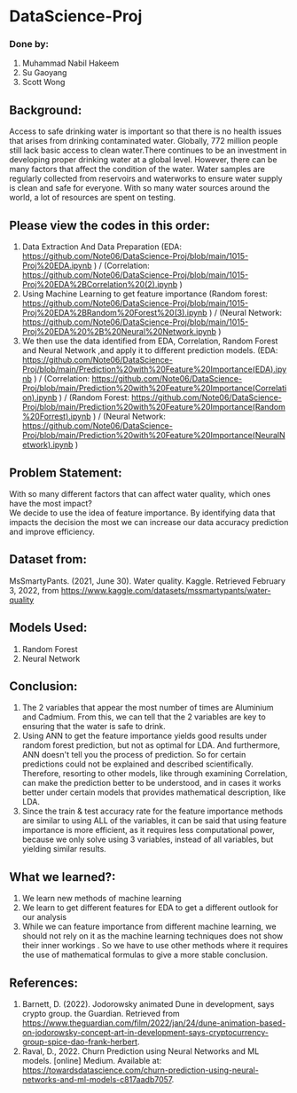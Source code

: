 # DataScience-Proj

### Done by: 
1. Muhammad Nabil Hakeem
2. Su Gaoyang
3. Scott Wong

## Background:
Access to safe drinking water is important so that there is no health issues that arises from drinking contaminated water. Globally, 772 million people still lack basic access to clean water.There continues to be an investment in developing proper drinking water at a global level. However, there can be many factors that affect the condition of the water. Water samples are regularly collected from reservoirs and waterworks to ensure water supply is clean and safe for everyone. With so many water sources around the world, a lot of resources are spent on testing.

## Please view the codes in this order:
1. Data Extraction And Data Preparation (EDA: https://github.com/Note06/DataScience-Proj/blob/main/1015-Proj%20EDA.ipynb ) / (Correlation: https://github.com/Note06/DataScience-Proj/blob/main/1015-Proj%20EDA%2BCorrelation%20(2).ipynb )
2. Using Machine Learning to get feature importance (Random forest: https://github.com/Note06/DataScience-Proj/blob/main/1015-Proj%20EDA%2BRandom%20Forest%20(3).ipynb ) /  (Neural Network: https://github.com/Note06/DataScience-Proj/blob/main/1015-Proj%20EDA%20%2B%20Neural%20Network.ipynb )
3. We then use the data identified from EDA, Correlation, Random Forest and Neural Network ,and apply it to different prediction models. (EDA: https://github.com/Note06/DataScience-Proj/blob/main/Prediction%20with%20Feature%20Importance(EDA).ipynb ) / (Correlation: https://github.com/Note06/DataScience-Proj/blob/main/Prediction%20with%20Feature%20Importance(Correlation).ipynb ) / (Random Forest: https://github.com/Note06/DataScience-Proj/blob/main/Prediction%20with%20Feature%20Importance(Random%20Forrest).ipynb ) / (Neural Network: https://github.com/Note06/DataScience-Proj/blob/main/Prediction%20with%20Feature%20Importance(NeuralNetwork).ipynb )


## Problem Statement: 
With so many different factors that can affect water quality, which ones have the most impact?<br>
We decide to use the idea of feature importance. By identifying data that impacts the decision the most we can increase our data accuracy prediction and improve efficiency. 

## Dataset from:
MsSmartyPants. (2021, June 30). Water quality. Kaggle. Retrieved February 3, 2022, from https://www.kaggle.com/datasets/mssmartypants/water-quality

## Models Used:
1. Random Forest
2. Neural Network

## Conclusion:
1. The 2 variables that appear the most number of times are Aluminium and Cadmium. From this, we can tell that the 2 variables are key to ensuring that the water is safe to drink.
2. Using ANN to get the feature importance yields good results under random forest prediction, but not as optimal for LDA. And furthermore, ANN doesn't tell you the process of prediction. So for certain predictions could not be explained and described scientifically. Therefore, resorting to other models, like through examining Correlation, can make the prediction better to be understood, and in cases it works better under certain models that provides mathematical description, like LDA.
3. Since the train & test accuracy rate for the feature importance methods are similar to using ALL of the variables, it can be said that using feature importance is more efficient, as it requires less computational power, because we only solve using 3 variables, instead of all variables, but yielding similar results.



## What we learned?:
1. We learn new methods of machine learning
2. We learn to get different features for EDA to get a different outlook for our analysis
3. While we can feature importance from different machine learning, we should not rely on it as the machine learning techniques does not show their inner workings . So we have to use other methods where it requires the use of mathematical formulas to give a more stable conclusion.

## References:
1. Barnett, D. (2022). Jodorowsky animated Dune in development, says crypto group. the Guardian. Retrieved from https://www.theguardian.com/film/2022/jan/24/dune-animation-based-on-jodorowsky-concept-art-in-development-says-cryptocurrency-group-spice-dao-frank-herbert.
2. Raval, D., 2022. Churn Prediction using Neural Networks and ML models. [online] Medium. Available at: <https://towardsdatascience.com/churn-prediction-using-neural-networks-and-ml-models-c817aadb7057>.

